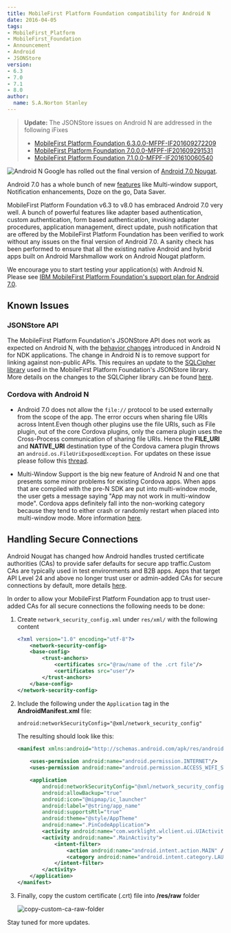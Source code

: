 ```yaml
---
title: MobileFirst Platform Foundation compatibility for Android N
date: 2016-04-05
tags:
- MobileFirst_Platform
- MobileFirst_Foundation
- Announcement
- Android
- JSONStore
version:
- 6.3
- 7.0
- 7.1
- 8.0
author:
  name: S.A.Norton Stanley
---
```


> **Update:** The JSONStore issues on Android N are addressed in the following iFixes
> 
> * [MobileFirst Platform Foundation 6.3.0.0-MFPF-IF201609272209](https://www-945.ibm.com/support/fixcentral/swg/selectFixes?parent=ibm~Other%2Bsoftware&product=ibm/Other+software/IBM+MobileFirst+Platform+Foundation&release=6.3.0.0&platform=All&function=all&source=fc)
> * [MobileFirst Platform Foundation 7.0.0.0-MFPF-IF201609291531](https://www-945.ibm.com/support/fixcentral/swg/selectFixes?parent=ibm~Other%2Bsoftware&product=ibm/Other+software/IBM+MobileFirst+Platform+Foundation&release=7.0.0.0&platform=All&function=all&source=fc)
> * [MobileFirst Platform Foundation 7.1.0.0-MFPF-IF201610060540](https://www-945.ibm.com/support/fixcentral/swg/selectFixes?parent=ibm~Other%2Bsoftware&product=ibm/Other+software/IBM+MobileFirst+Platform+Foundation&release=7.1.0.0&platform=All&function=all&source=fc)

![Android N]({{site.baseurl}}/assets/blog/2016-04-05-mobilefirst-platform-compatibility-for-android-n/mfpcompatibilityandroidn.png)
Google has rolled out the final version of [Android 7.0 Nougat](http://android-developers.blogspot.in/2016/08/taking-final-wrapper-off-of-nougat.html). 

Android 7.0 has a whole bunch of new [features](https://www.android.com/versions/nougat-7-0/) like Multi-window support, Notification enhancements, Doze on the go, Data Saver.

MobileFirst Platform Foundation v6.3 to v8.0 has embraced Android 7.0 very well. A bunch of powerful features like adapter based authentication, custom authentication, form based authentication, invoking adapter procedures, application management, direct update, push notification that are offered by the MobileFirst Platform Foundation has been verified to work without any issues on the final version of Android 7.0. A sanity check has been performed to ensure that all the existing native Android and hybrid apps built on Android Marshmallow work on Android Nougat platform.

We encourage you to start testing your application(s) with Android N. Please see [IBM MobileFirst Platform Foundation's support plan for Android 7.0](https://mobilefirstplatform.ibmcloud.com/blog/2016/07/14/support-plan-for-android-n/).

## Known Issues
### JSONStore API
   The MobileFirst Platform Foundation's JSONStore API does not work as expected on Android N, with the [behavior changes](https://developer.android.com/preview/behavior-changes.html#ndk) introduced in Android N for NDK applications. The change in Android N is to remove support for linking against non-public APIs. This requires an update to the [SQLCipher library](https://www.zetetic.net/blog/2016/6/23/sqlcipher-android-release-n-support/) used in the MobileFirst Platform Foundation's JSONStore library. More details on the changes to the SQLCipher library can be found [here](https://discuss.zetetic.net/t/sqlcipher-for-android-upcoming-changes-for-android-n-and-coordinated-beta-test-request/1315). 
   
### Cordova with Android N   
* Android 7.0 does not allow the ``file://`` protocol to be used externally from the scope of the app. The error occurs when sharing file URIs across Intent.Even though other plugins use the file URIs, such as File plugin, out of the core Cordova plugins, only the camera plugin uses the Cross-Process communication of sharing file URIs. Hence the  **FILE_URI** and **NATIVE_URI** destination type of the Cordova camera plugin throws an ``android.os.FileUriExposedException``.
For updates on these issue please follow this [thread](https://issues.apache.org/jira/browse/CB-11625).

* Multi-Window Support is the big new feature of Android N and one that presents some minor problems for existing Cordova apps. When apps that are compiled with the pre-N SDK are put into multi-window mode, the user gets a message saying "App may not work in multi-window mode". Cordova apps definitely fall into the non-working category because they tend to either crash or randomly restart when placed into multi-window mode. More information [here](https://github.com/cordova/cordova-discuss/blob/master/proposals/android-n-support.md).

## Handling Secure Connections
Android Nougat has changed how Android handles trusted certificate authorities (CAs) to provide safer defaults for secure app traffic.Custom CAs are typically used in test environments and B2B apps. Apps that target API Level 24 and above no longer trust user or admin-added CAs for secure connections by default, more details [here](https://developer.android.com/preview/features/security-config.html).

In order to allow your MobileFirst Platform Foundation app to trust user-added CAs for all secure connections the following needs to be done:

1. Create ```network_security_config.xml``` under ```res/xml/``` with the following content
  	
    ```xml
    <?xml version="1.0" encoding="utf-8"?>
        <network-security-config>
        <base-config>
            <trust-anchors>
                <certificates src="@raw/name of the .crt file"/>
                <certificates src="user"/>
            </trust-anchors>
        </base-config>
    </network-security-config>
    ```
    
2. Include the following under the `Application` tag in the **AndroidManifest.xml** file:

    ```xml
    android:networkSecurityConfig="@xml/network_security_config"
    ```
    
    The resulting  should look like this:
      
    ```xml 
    <manifest xmlns:android="http://schemas.android.com/apk/res/android" package="sample.com.pincodeandroid">

        <uses-permission android:name="android.permission.INTERNET"/>
        <uses-permission android:name="android.permission.ACCESS_WIFI_STATE"/>

        <application
            android:networkSecurityConfig="@xml/network_security_config"
            android:allowBackup="true"
            android:icon="@mipmap/ic_launcher"
            android:label="@string/app_name"
            android:supportsRtl="true"
            android:theme="@style/AppTheme"
            android:name=".PinCodeApplication">
            <activity android:name="com.worklight.wlclient.ui.UIActivity" />
            <activity android:name=".MainActivity">
                <intent-filter>
                    <action android:name="android.intent.action.MAIN" />
                    <category android:name="android.intent.category.LAUNCHER" />
                </intent-filter>
            </activity>
        </application>
    </manifest>
    ```

3. Finally, copy the custom certificate (.crt) file into **/res/raw** folder

    ![copy-custom-ca-raw-folder]({{site.baseurl}}/assets/blog/2016-04-05-mobilefirst-platform-compatibility-for-android-n/copy-custom-ca-raw-folder.png)

Stay tuned for more updates.